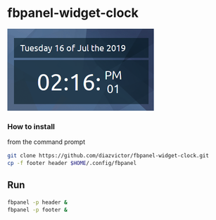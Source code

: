 # fbpanel-widget-clock

![screenshot.png](screenshot.png "Screenshot") 

### How to install
from the command prompt

```bash
git clone https://github.com/diazvictor/fbpanel-widget-clock.git
cp -f footer header $HOME/.config/fbpanel
```

## Run

```bash
fbpanel -p header &
fbpanel -p footer &
```